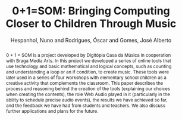 --- 
title: "0+1=SOM: Bringing Computing Closer to Children Through Music" 
abstract: "0 + 1 = SOM is a project developed by Digitópia Casa da Música in cooperation with Braga Media Arts. In this project we developed a series of online tools that use technology and basic mathematical and logical concepts, such as counting and understanding a loop or an if condition, to create music. These tools were later used in a series of four workshops with elementary school children as a creative activity that complements the classroom. This paper describes the process and reasoning behind the creation of the tools (explaining our choices when creating the contents), the role Web Audio played in it (particularly in the ability to schedule precise audio events), the results we have achieved so far, and the feedback we have had from students and teachers. We also discuss further applications and plans for the future." 
address: "Berlin" 
author: "Hespanhol, Nuno and Rodrigues, Óscar and Gomes, José Alberto"
webAuthor: "Nuno Hespanhol, Óscar Rodrigues, José Alberto Gomes" 
booktitle: "Proceedings of the International Web Audio Conference" 
editor: "Monschke, Jan and Guttandin, Christoph and Schnell, Norbert and Jenkinson, Thomas and Schaedler, Jack" 
month: "September"
pages: "" 
publisher: "TU Berlin" 
series: "WAC '18"
track: "Paper"  
year: "2018" 
id: "2018_1" 
tags: year2018
media: none 
pdflink: /_data/papers/pdf/2018/2018_1.pdf
ISSN: 2663-5844
---